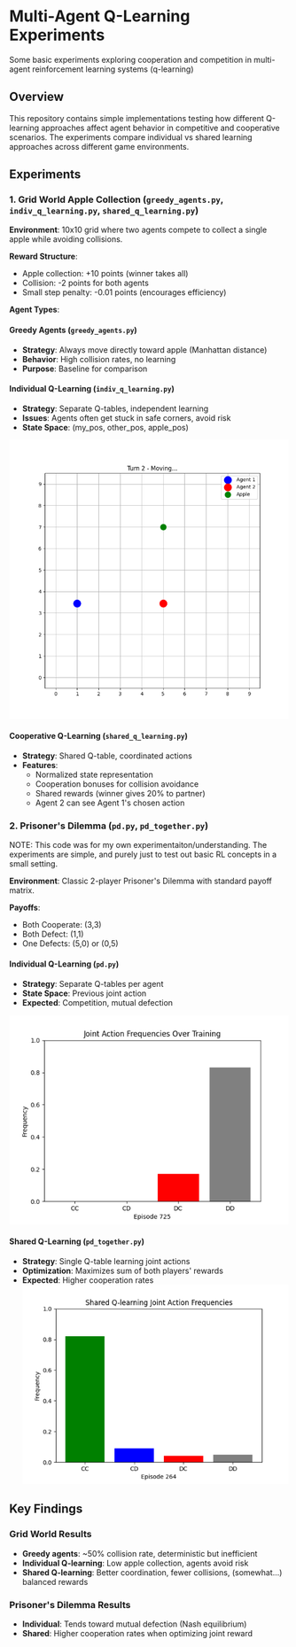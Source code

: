 # Multi-Agent Q-Learning Experiments

Some basic experiments exploring cooperation and competition in multi-agent reinforcement learning systems (q-learning)

## Overview

This repository contains simple implementations testing how different Q-learning approaches affect agent behavior in competitive and cooperative scenarios. The experiments compare individual vs shared learning approaches across different game environments.

## Experiments

### 1. Grid World Apple Collection (`greedy_agents.py`, `indiv_q_learning.py`, `shared_q_learning.py`)

**Environment**: 10x10 grid where two agents compete to collect a single apple while avoiding collisions.

**Reward Structure**:
- Apple collection: +10 points (winner takes all)
- Collision: -2 points for both agents
- Small step penalty: -0.01 points (encourages efficiency)

**Agent Types**:

#### Greedy Agents (`greedy_agents.py`)
- **Strategy**: Always move directly toward apple (Manhattan distance)
- **Behavior**: High collision rates, no learning
- **Purpose**: Baseline for comparison

#### Individual Q-Learning (`indiv_q_learning.py`)
- **Strategy**: Separate Q-tables, independent learning
- **Issues**: Agents often get stuck in safe corners, avoid risk
- **State Space**: (my_pos, other_pos, apple_pos)

![Individual Q learning](Figure_1.png)

#### Cooperative Q-Learning (`shared_q_learning.py`)
- **Strategy**: Shared Q-table, coordinated actions
- **Features**: 
  - Normalized state representation
  - Cooperation bonuses for collision avoidance
  - Shared rewards (winner gives 20% to partner)
  - Agent 2 can see Agent 1's chosen action

### 2. Prisoner's Dilemma (`pd.py`, `pd_together.py`)

NOTE: This code was for my own experimentaiton/understanding. The experiments are simple, and purely just to test out basic RL concepts in a small setting.

**Environment**: Classic 2-player Prisoner's Dilemma with standard payoff matrix.

**Payoffs**:
- Both Cooperate: (3,3)
- Both Defect: (1,1) 
- One Defects: (5,0) or (0,5)

#### Individual Q-Learning (`pd.py`)
- **Strategy**: Separate Q-tables per agent
- **State Space**: Previous joint action
- **Expected**: Competition, mutual defection

![Inidividual Q learning PD](Figure_3.png)


#### Shared Q-Learning (`pd_together.py`)
- **Strategy**: Single Q-table learning joint actions
- **Optimization**: Maximizes sum of both players' rewards
- **Expected**: Higher cooperation rates
![Shared Q learning PD](Figure_2.png)

## Key Findings

### Grid World Results
- **Greedy agents**: ~50% collision rate, deterministic but inefficient
- **Individual Q-learning**: Low apple collection, agents avoid risk
- **Shared Q-learning**: Better coordination, fewer collisions, (somewhat...) balanced rewards

### Prisoner's Dilemma Results
- **Individual**: Tends toward mutual defection (Nash equilibrium)
- **Shared**: Higher cooperation rates when optimizing joint reward
